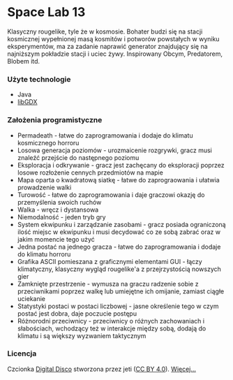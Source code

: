 # Space Lab 13

Klasyczny rougelike, tyle że w kosmosie. Bohater budzi się na stacji kosmicznej wypełnionej masą kosmitów i potworów powstałych w wyniku eksperymentów, ma za zadanie naprawić generator znajdujący się na najniższym pokładzie stacji i uciec żywy. Inspirowany Obcym, Predatorem, Blobem itd.

### Użyte technologie
* Java
* [libGDX](https://libgdx.com/)

### Założenia programistyczne
* Permadeath - łatwe do zaprogramowania i dodaje do klimatu kosmicznego horroru
* Losowa generacja poziomów - urozmaicenie rozgrywki, gracz musi znaleźć przejście do następnego poziomu
* Eksploracja i odkrywanie - gracz jest zachęcany do eksploracji poprzez losowe rozłożenie cennych przedmiotów na mapie
* Mapa oparta o kwadratową siatkę - łatwe do zaprograowania i ułatwia prowadzenie walki
* Turowość - łatwe do zaprogramowania i daje graczowi okazję do przemyślenia swoich ruchów
* Walka - wręcz i dystansowa
* Niemodalność - jeden tryb gry
* System ekwipunku i zarządzanie zasobami - gracz posiada ograniczoną ilość miejsc w ekwipunku i musi decydować co ze sobą zabrać oraz w jakim momencie tego użyć
* Jedna postać na jednego gracza - łatwe do zaprogramowania i dodaje do klimatu horroru
* Grafika ASCII pomieszana z graficznymi elementami GUI - łączy klimatyczny, klasyczny wygląd rougelike'a z przejrzystością nowszych gier
* Zamknięte przestrzenie - wymusza na graczu radzenie sobie z przeciwnikami poprzez walkę lub umiejętne ich omijanie, zamiast ciągłe uciekanie
* Statystyki postaci w postaci liczbowej - jasne określenie tego w czym postać jest dobra, daje poczucie postępu 
* Różnorodni przeciwnicy - przeciwnicy o różnych zachowaniach i słabościach, wchodzący też w interakcje między sobą, dodają do klimatu i są większy wyzwaniem taktycznym

### Licencja
Czcionka [Digital Disco](https://www.dafont.com/digital-disco.font) stworzona przez jeti ([CC BY 4.0](https://creativecommons.org/licenses/by/4.0/)). [Więcej...](https://fontenddev.com/fonts/digital-disco/)
